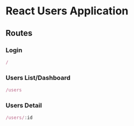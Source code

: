 # React Users Application

## Routes

### Login
```javascript
/
```
### Users List/Dashboard
```javascript
/users
```
### Users Detail
```javascript
/users/:id
```
